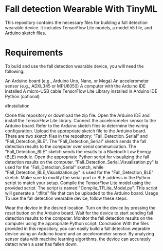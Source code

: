 # Fall detection Wearable With TinyML
This repository contains the necessary files for building a fall detection wearable device. It includes TensorFlow Lite models, a model.h5 file, and Arduino sketch files.

# Requirements
To build and use the fall detection wearable device, you will need the following:

An Arduino board (e.g., Arduino Uno, Nano, or Mega)
An accelerometer sensor (e.g., ADXL345 or MPU6050)
A computer with the Arduino IDE installed
A micro-USB cable
TensorFlow Lite Library installed in Arduino IDE
Python (optional)

#Installation

Clone this repository or download the zip file.
Open the Arduino IDE and install the TensorFlow Lite library.
Connect the accelerometer sensor to the Arduino board. Refer to the Arduino sketch files to determine the wiring configuration.
Upload the appropriate sketch file to the Arduino board. There are two sketch files in the repository: "Fall_Detection_Serial" and "Fall_Detection_BLE". The "Fall_Detection_Serial" sketch sends the fall detection results to the computer over serial communication. The "Fall_Detection_BLE" sketch sends the results to a Bluetooth Low Energy (BLE) module.
Open the appropriate Python script for visualizing the fall detection results on the computer. "Fall_Detection_Serial_Visualization.py" is used for the "Fall_Detection_Serial" sketch, while "Fall_Detection_BLE_Visualization.py" is used for the "Fall_Detection_BLE" sketch. Make sure to modify the serial port or BLE address in the Python script to match your setup.
Compile the TensorFlow Lite model using the provided script. The script is named "Compile_TFLite_Model.py". This script will generate a ".tflite" file that can be uploaded to the Arduino board.
Usage
To use the fall detection wearable device, follow these steps:

Wear the device in the desired location.
Turn on the device by pressing the reset button on the Arduino board.
Wait for the device to start sending fall detection results to the computer.
Monitor the fall detection results on the computer using the appropriate Python script.
Conclusion
With the files provided in this repository, you can easily build a fall detection wearable device using an Arduino board and an accelerometer sensor. By analyzing sensor data with machine learning algorithms, the device can accurately detect when a user has fallen down.
